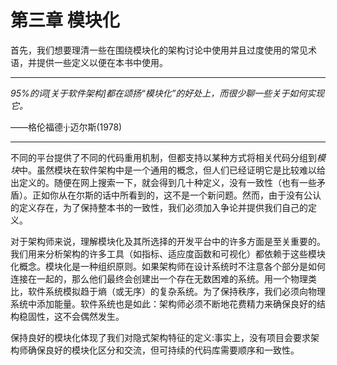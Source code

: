 # 第三章 模块化

首先，我们想要理清一些在围绕模块化的架构讨论中使用并且过度使用的常见术语，并提供一些定义以便在本书中使用。

------

*95%的词[关于软件架构]都在颂扬“模块化”的好处上，而很少聊一些关于如何实现它。*

——格伦福德·j·迈尔斯(1978)

------

不同的平台提供了不同的代码重用机制，但都支持以某种方式将相关代码分组到*模块*中。虽然模块在软件架构中是一个通用的概念，但人们已经证明它是比较难以给出定义的。随便在网上搜索一下，就会得到几十种定义，没有一致性（也有一些矛盾）。正如你从在尔斯的话中所看到的，这不是一个新问题。然而，由于没有公认的定义存在，为了保持整本书的一致性，我们必须加入争论并提供我们自己的定义。

对于架构师来说，理解模块化及其所选择的开发平台中的许多方面是至关重要的。我们用来分析架构的许多工具（如指标、适应度函数和可视化）都依赖于这些模块化概念。模块化是一种组织原则。如果架构师在设计系统时不注意各个部分是如何连接在一起的，那么他们最终会创建出一个存在无数困难的系统。用一个物理类比，软件系统模拟趋于熵（或无序）的复杂系统。为了保持秩序，我们必须向物理系统中添加能量。软件系统也是如此：架构师必须不断地花费精力来确保良好的结构稳固性，这不会偶然发生。

保持良好的模块化体现了我们对隐式架构特征的定义:事实上，没有项目会要求架构师确保良好的模块化区分和交流，但可持续的代码库需要顺序和一致性。
